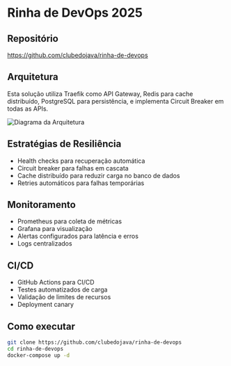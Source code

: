# Rinha de DevOps 2025

## Repositório
https://github.com/clubedojava/rinha-de-devops

## Arquitetura
Esta solução utiliza Traefik como API Gateway, Redis para cache distribuído,
PostgreSQL para persistência, e implementa Circuit Breaker em todas as APIs.

![Diagrama da Arquitetura](https://github.com/clubedojava/rinha-de-devops/tree/main/diagrama.png)

## Estratégias de Resiliência
- Health checks para recuperação automática
- Circuit breaker para falhas em cascata
- Cache distribuído para reduzir carga no banco de dados
- Retries automáticos para falhas temporárias

## Monitoramento
- Prometheus para coleta de métricas
- Grafana para visualização
- Alertas configurados para latência e erros
- Logs centralizados

## CI/CD
- GitHub Actions para CI/CD
- Testes automatizados de carga
- Validação de limites de recursos
- Deployment canary

## Como executar
```bash
git clone https://github.com/clubedojava/rinha-de-devops
cd rinha-de-devops
docker-compose up -d
